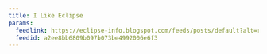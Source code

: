 ```yaml
---
title: I Like Eclipse
params:
  feedlink: https://eclipse-info.blogspot.com/feeds/posts/default?alt=rss
  feedid: a2ee8bb6809b097b073be4992006e6f3
---
```

